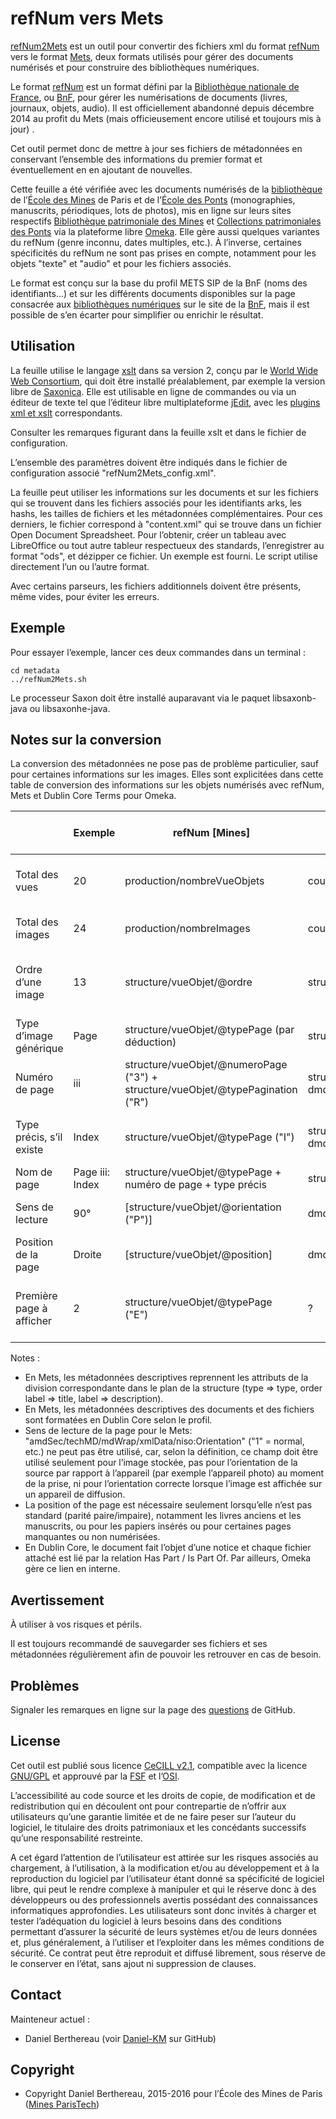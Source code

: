 refNum vers Mets
================

[refNum2Mets] est un outil pour convertir des fichiers xml du format [refNum]
vers le format [Mets], deux formats utilisés pour gérer des documents numérisés
et pour construire des bibliothèques numériques.

Le format [refNum] est un format défini par la [Bibliothèque nationale de France],
ou [BnF], pour gérer les numérisations de documents (livres, journaux, objets,
audio). Il est officiellement abandonné depuis décembre 2014 au profit du Mets
(mais officieusement encore utilisé et toujours mis à jour) .

Cet outil permet donc de mettre à jour ses fichiers de métadonnées en conservant
l’ensemble des informations du premier format et éventuellement en en ajoutant
de nouvelles.

Cette feuille a été vérifiée avec les documents numérisés de la [bibliothèque]
de l’[École des Mines] de Paris et de l’[École des Ponts] (monographies,
manuscrits, périodiques, lots de photos), mis en ligne sur leurs sites
respectifs [Bibliothèque patrimoniale des Mines] et [Collections patrimoniales des Ponts]
via la plateforme libre [Omeka]. Elle gère aussi quelques variantes du refNum
(genre inconnu, dates multiples, etc.). À l’inverse, certaines spécificités du
refNum ne sont pas prises en compte, notamment pour les objets "texte" et
"audio" et pour les fichiers associés.

Le format est conçu sur la base du profil METS SIP de la BnF (noms des
identifiants...) et sur les différents documents disponibles sur la page
consacrée aux [bibliothèques numériques] sur le site de la [BnF], mais il est
possible de s’en écarter pour simplifier ou enrichir le résultat.


Utilisation
-----------

La feuille utilise le langage [xslt] dans sa version 2, conçu par le
[World Wide Web Consortium], qui doit être installé préalablement, par exemple
la version libre de [Saxonica]. Elle est utilisable en ligne de commandes ou via
un éditeur de texte tel que l’éditeur libre multiplateforme [jEdit], avec les
[plugins xml et xslt] correspondants.

Consulter les remarques figurant dans la feuille xslt et dans le fichier de
configuration.

L’ensemble des paramètres doivent être indiqués dans le fichier de configuration
associé "refNum2Mets_config.xml".

La feuille peut utiliser les informations sur les documents et sur les fichiers
qui se trouvent dans les fichiers associés pour les identifiants arks, les
hashs, les tailles de fichiers et les métadonnées complémentaires. Pour ces
derniers, le fichier correspond à "content.xml" qui se trouve dans un fichier
Open Document Spreadsheet. Pour l’obtenir, créer un tableau avec LibreOffice ou
tout autre tableur respectueux des standards, l’enregistrer au format "ods", et
dézipper ce fichier. Un exemple est fourni. Le script utilise directement l’un
ou l’autre format.

Avec certains parseurs, les fichiers additionnels doivent être présents, même
vides, pour éviter les erreurs.


Exemple
-------

Pour essayer l’exemple, lancer ces deux commandes dans un terminal :

```
cd metadata
../refNum2Mets.sh
```

Le processeur Saxon doit être installé auparavant via le paquet libsaxonb-java
ou libsaxonhe-java.


Notes sur la conversion
-----------------------

La conversion des métadonnées ne pose pas de problème particulier, sauf pour
certaines informations sur les images. Elles sont explicitées dans cette table
de conversion des informations sur les objets numérisés avec refNum, Mets et
Dublin Core Terms pour Omeka.

|                          | Exemple         | refNum [Mines]                                                                  | Mets                                            | Dublin Core Terms [dans Omeka]                           |
|--------------------------|-----------------|---------------------------------------------------------------------------------|-------------------------------------------------|----------------------------------------------------------|
| Total des vues           | 20              | production/nombreVueObjets                                                      | count(structMap//div[not(div)])                 | count(HasPart) (niveau document) [interne]               |
| Total des images         | 24              | production/nombreImages                                                         | count(fileSec/fileGrp[@USE="master"]/file)      | count(IsPartOf) (niveau fichier) [interne]               |
| Ordre d’une image        | 13              | structure/vueObjet/@ordre                                                       | structMap//div/@ORDER                           | ordre de HasPart (niveau document) [interne]             |
| Type d’image générique   | Page            | structure/vueObjet/@typePage (par déduction)                                    | structMap//div/@TYPE (et dans dmdSec)           | Type                                                     |
| Numéro de page           | iii             | structure/vueObjet/@numeroPage ("3") + structure/vueObjet/@typePagination ("R") | structMap//div/@ORDERLABEL (et dans dmdSec)     | Title                                                    |
| Type précis, s’il existe | Index           | structure/vueObjet/@typePage ("I")                                              | structMap//div/@LABEL (partiel, et dans dmdSec) | Description (partie du nom de page après le premier ":") |
| Nom de page              | Page iii: Index | structure/vueObjet/@typePage + numéro de page + type précis                     | structMap//div/@LABEL (et dans dmdSec)          | Description                                              |
| Sens de lecture          | 90°             | [structure/vueObjet/@orientation ("P")]                                         | dmdSec/mdWrap/xmlData/dc:dc/dc:format           | Format ("Orientation: 90°)                               |
| Position de la page      | Droite          | [structure/vueObjet/@position]                                                  | dmdSec/mdWrap/xmlData/dc:dc/dc:format           | Format ("Position: Right")                               |
| Première page à afficher | 2               | structure/vueObjet/@typePage ("E")                                              | ?                                               | ? [ou Format ("First to display") au niveau document]    |

Notes :
- En Mets, les métadonnées descriptives reprennent les attributs de la division
correspondante dans le plan de la structure (type => type, order label => title,
label => description).
- En Mets, les métadonnées descriptives des documents et des fichiers sont
formatées en Dublin Core selon le profil.
- Sens de lecture de la page pour le Mets: "amdSec/techMD/mdWrap/xmlData/niso:Orientation"
("1" = normal, etc.) ne peut pas être utilisé, car, selon la définition, ce
champ doit être utilisé seulement pour l’image stockée, pas pour l’orientation
de la source par rapport à l’appareil (par exemple l’appareil photo) au moment
de la prise, ni pour l’orientation correcte lorsque l’image est affichée sur un
appareil de diffusion.
- La position of the page est nécessaire seulement lorsqu’elle n’est pas
standard (parité paire/impaire), notamment les livres anciens et les manuscrits,
ou pour les papiers insérés ou pour certaines pages manquantes ou non
numérisées.
- En Dublin Core, le document fait l’objet d’une notice et chaque fichier
attaché est lié par la relation Has Part / Is Part Of. Par ailleurs, Omeka gère
ce lien en interne.


Avertissement
-------------

À utiliser à vos risques et périls.

Il est toujours recommandé de sauvegarder ses fichiers et ses métadonnées
régulièrement afin de pouvoir les retrouver en cas de besoin.


Problèmes
---------

Signaler les remarques en ligne sur la page des [questions] de GitHub.


License
-------

Cet outil est publié sous licence [CeCILL v2.1], compatible avec la licence
[GNU/GPL] et approuvé par la [FSF] et l’[OSI].

L’accessibilité au code source et les droits de copie, de modification et de
redistribution qui en découlent ont pour contrepartie de n’offrir aux
utilisateurs qu’une garantie limitée et de ne faire peser sur l’auteur du
logiciel, le titulaire des droits patrimoniaux et les concédants successifs
qu’une responsabilité restreinte.

A cet égard l’attention de l’utilisateur est attirée sur les risques associés au
chargement, à l’utilisation, à la modification et/ou au développement et à la
reproduction du logiciel par l’utilisateur étant donné sa spécificité de
logiciel libre, qui peut le rendre complexe à manipuler et qui le réserve donc à
des développeurs ou des professionnels avertis possédant des connaissances
informatiques approfondies. Les utilisateurs sont donc invités à charger et
tester l’adéquation du logiciel à leurs besoins dans des conditions permettant
d’assurer la sécurité de leurs systèmes et/ou de leurs données et, plus
généralement, à l’utiliser et l’exploiter dans les mêmes conditions de sécurité.
Ce contrat peut être reproduit et diffusé librement, sous réserve de le
conserver en l’état, sans ajout ni suppression de clauses.


Contact
-------

Mainteneur actuel :

* Daniel Berthereau (voir [Daniel-KM] sur GitHub)


Copyright
---------

* Copyright Daniel Berthereau, 2015-2016 pour l’École des Mines de Paris ([Mines ParisTech])


[refNum2Mets]: https://github.com/Daniel-KM/refNum2Mets
[Bibliothèque nationale de France]: http://www.bnf.fr
[refNum]: http://bibnum.bnf.fr/refNum
[Mets]: https://www.loc.gov/standards/mets
[BnF]: http://www.bnf.fr
[bibliothèque]: http://bib.mines-paristech.fr
[École des Mines]: https://www.mines-paristech.fr
[École des Ponts]: http://www.enpc.fr
[Bibliothèque patrimoniale des Mines]: https://patrimoine.mines-paristech.fr
[Collections patrimoniales des Ponts]: http://patrimoine.enpc.fr
[Omeka]: https://omeka.org
[bibliothèques numériques]: http://bibnum.bnf.fr
[xslt]: https://www.w3.org/TR/xslt20
[World Wide Web Consortium]: https://www.w3.org
[Saxonica]: http://www.saxonica.com/download/opensource.xml
[jEdit]: http://www.jedit.org
[plugins xml et xslt]: http://plugins.jedit.org/list.php?category=4
[questions]: https://github.com/Daniel-KM/refNum2Mets/issues
[CeCILL v2.1]: https://www.cecill.info/licences/Licence_CeCILL_V2.1-fr.html
[GNU/GPL]: https://www.gnu.org/licenses/gpl-3.0.html
[FSF]: https://www.fsf.org
[OSI]: http://opensource.org
[bibliothèque]: http://bib.mines-paristech.fr
[Mines ParisTech]: https://www.mines-paristech.fr
[Daniel-KM]: https://github.com/Daniel-KM "Daniel Berthereau"
